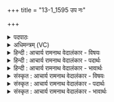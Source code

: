 +++
title = "13-1_1595 उप नः"

+++
<details><summary>पदपाठः</summary>

उ꣡प꣢। नः। सून꣡वः꣢। गि꣡रः꣢। शृ꣣ण्व꣡न्तु꣢। अ꣣मृ꣡त꣢स्य। अ꣣। मृ꣡त꣢꣯स्य। ये। सु꣣मृडीकाः꣢। सु꣣। मृडीकाः꣢। भ꣣वन्तु। नः। १५९५।
</details>

<details><summary>अधिमन्त्रम् (VC)</summary>

- विश्वे देवाः
- ऋजिश्वा भारद्वाजः
- गायत्री
- षड्जः
</details>

<details><summary>हिन्दी : आचार्य रामनाथ वेदालंकार - विषयः</summary>

अगले एक ऋचावाले सूक्त में सन्तान कैसी हों,यह विषय है।
</details>

<details><summary>हिन्दी : आचार्य रामनाथ वेदालंकार - पदार्थः</summary>

पदार्थान्वय -  (यः) जो (नः) हमारे (सूनवः) सन्तान हों,वे (अमृतस्य) अविनाशी परमेश्वर वा नित्य वेद की (गिरः) वाणियों को (उप शृण्वन्तु) अर्थज्ञानपूर्वक गुरुमुख से सुनें। इस प्रकार विद्वान् होकर (नः) हमारे लिए (सुमृडीकाः) अति सुखकारी (भवन्तु) होवें ॥१॥
</details>

<details><summary>हिन्दी : आचार्य रामनाथ वेदालंकार - भावार्थः</summary>

भावार्थ -  आचार्य के मुख से सब वेद आदि शास्त्रों को पढ़कर सब व्यावहारिक विद्याओं में जो पारंगत हो जाते हैं,वे ही स्वयं को और समाज को सुखी कर सकते हैं ॥१॥
</details>

<details><summary>संस्कृत : आचार्य रामनाथ वेदालंकार - विषयः</summary>

अस्मिन्नेकर्चे सूक्ते सन्तानाः कीदृशा भवेयुरिति विषयमाह।
</details>

<details><summary>संस्कृत : आचार्य रामनाथ वेदालंकार - पदार्थः</summary>

पदार्थान्वय -  ये (नः) अस्माकम् (सूनवः) सन्तानाः स्युः,ते (अमृतस्य) नाशरहितस्य परमेश्वरस्य नित्यस्य वेदस्य वा (गिरः) वाचः (उप शृण्वन्तु) अर्थबोधपूर्वकं गुरुमुखादाकर्णयन्तु। एवं विद्वांसो भूत्वा (नः) अस्मभ्यम् (सुमृडीकाः) सुष्ठु सुखकराः (भवन्तु) जायन्ताम् ॥१॥२
</details>

<details><summary>संस्कृत : आचार्य रामनाथ वेदालंकार - भावार्थः</summary>

भावार्थ -  आचार्यमुखात् सर्वाणि वेदादिशास्त्राण्यधीत्य सर्वासु व्यावहारिकविद्यासु ब्रह्मविद्यायां च ये पारंगता भवन्ति त एव स्वात्मानं समाजं च सुखयितुं शक्नुवन्ति ॥१॥
</details>